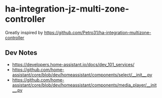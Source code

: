 # ha-integration-jz-multi-zone-controller

Greatly inspired by https://github.com/Petro31/ha-integration-multizone-controller

## Dev Notes

* https://developers.home-assistant.io/docs/dev_101_services/
* https://github.com/home-assistant/core/blob/dev/homeassistant/components/select/__init__.py
* https://github.com/home-assistant/core/blob/dev/homeassistant/components/media_player/__init__.py
